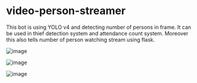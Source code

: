 # video-person-streamer
This bot is using YOLO v4 and detecting number of persons in frame.
It can be used in thief detection system and attendance count system.
Moreover this also tells number of person watching stream using flask.



![image](https://user-images.githubusercontent.com/31823365/168417252-bd8a287b-3183-4553-96d0-6358a16af5bc.png)



![image](https://user-images.githubusercontent.com/31823365/168417244-a39ffcad-8ebc-4e05-8e0e-9e8838aea889.png)



![image](https://user-images.githubusercontent.com/31823365/168417262-8c80c2e2-b0ec-4e3a-b223-48a1313b6006.png)
